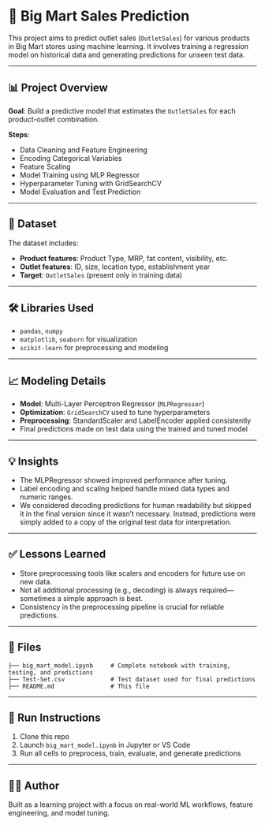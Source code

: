 # 🛒 Big Mart Sales Prediction

This project aims to predict outlet sales (`OutletSales`) for various products in Big Mart stores using machine learning. It involves training a regression model on historical data and generating predictions for unseen test data.

---

## 📊 Project Overview

**Goal**: Build a predictive model that estimates the `OutletSales` for each product-outlet combination.

**Steps**:

* Data Cleaning and Feature Engineering
* Encoding Categorical Variables
* Feature Scaling
* Model Training using MLP Regressor
* Hyperparameter Tuning with GridSearchCV
* Model Evaluation and Test Prediction

---

## 📁 Dataset

The dataset includes:

* **Product features**: Product Type, MRP, fat content, visibility, etc.
* **Outlet features**: ID, size, location type, establishment year
* **Target**: `OutletSales` (present only in training data)

---

## 🛠️ Libraries Used

* `pandas`, `numpy`
* `matplotlib`, `seaborn` for visualization
* `scikit-learn` for preprocessing and modeling

---

## 📈 Modeling Details

* **Model**: Multi-Layer Perceptron Regressor (`MLPRegressor`)
* **Optimization**: `GridSearchCV` used to tune hyperparameters
* **Preprocessing**: StandardScaler and LabelEncoder applied consistently
* Final predictions made on test data using the trained and tuned model

---

## 💡 Insights

* The MLPRegressor showed improved performance after tuning.
* Label encoding and scaling helped handle mixed data types and numeric ranges.
* We considered decoding predictions for human readability but skipped it in the final version since it wasn’t necessary. Instead, predictions were simply added to a copy of the original test data for interpretation.

---

## ✅ Lessons Learned

* Store preprocessing tools like scalers and encoders for future use on new data.
* Not all additional processing (e.g., decoding) is always required—sometimes a simple approach is best.
* Consistency in the preprocessing pipeline is crucial for reliable predictions.

---

## 📂 Files

```
├── big_mart_model.ipynb     # Complete notebook with training, testing, and predictions
├── Test-Set.csv             # Test dataset used for final predictions
├── README.md                # This file
```

---

## 🚀 Run Instructions

1. Clone this repo
2. Launch `big_mart_model.ipynb` in Jupyter or VS Code
3. Run all cells to preprocess, train, evaluate, and generate predictions

---

## 👨‍💻 Author

Built as a learning project with a focus on real-world ML workflows, feature engineering, and model tuning.
